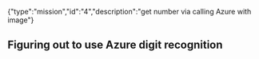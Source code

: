 {"type":"mission","id":"4","description":"get number via calling Azure with image"}
## Figuring out to use Azure digit recognition
